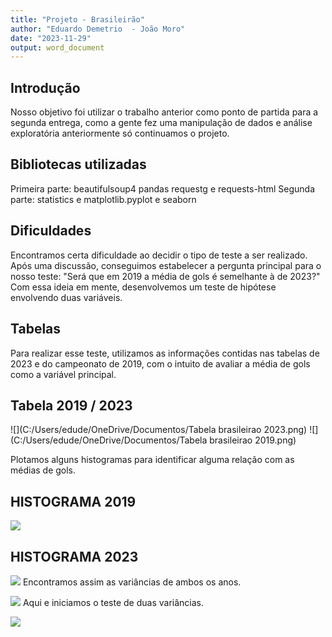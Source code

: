 ```yaml
---
title: "Projeto - Brasileirão"
author: "Eduardo Demetrio  - João Moro"
date: "2023-11-29"
output: word_document
---
```


## Introdução

Nosso objetivo foi utilizar o trabalho anterior como ponto de partida para a segunda entrega, como a gente fez uma manipulação de dados e análise exploratória anteriormente só continuamos o projeto.

## Bibliotecas utilizadas

Primeira parte: beautifulsoup4 pandas requestg  e  requests-html
Segunda parte: statistics e matplotlib.pyplot e seaborn


## Dificuldades
Encontramos certa dificuldade ao decidir o tipo de teste a ser realizado. Após uma discussão, conseguimos estabelecer a pergunta principal para o nosso teste: "Será que em 2019 a média de gols é semelhante à de 2023?" Com essa ideia em mente, desenvolvemos um teste de hipótese envolvendo duas variáveis.


## Tabelas
Para realizar esse teste, utilizamos as informações contidas nas tabelas de 2023 e do campeonato de 2019, com o intuito de avaliar a média de gols como a variável principal.

## Tabela 2019 / 2023

![](C:/Users/edude/OneDrive/Documentos/Tabela brasileirao 2023.png)
![](C:/Users/edude/OneDrive/Documentos/Tabela brasileirao 2019.png)

Plotamos alguns histogramas para identificar alguma relação com as médias de gols.

## HISTOGRAMA 2019 

![](C:/Users/edude/OneDrive/Documentos/hist_2019.png)

## HISTOGRAMA 2023

![](C:/Users/edude/OneDrive/Documentos/hist_2023.png)
Encontramos assim as variâncias de ambos os anos.

![](C:/Users/edude/OneDrive/Documentos/variancias.png)
Aqui e iniciamos o teste de duas variâncias.

![](C:/Users/edude/OneDrive/Documentos/Teste.png)

